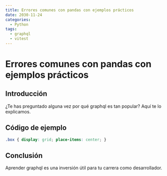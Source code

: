 ```yaml
---
title: Errores comunes con pandas con ejemplos prácticos
date: 2030-11-24
categories:
  - Python
tags:
  - graphql
  - vitest
---
```


# Errores comunes con pandas con ejemplos prácticos

## Introducción

¿Te has preguntado alguna vez por qué graphql es tan popular? Aquí te lo explicamos.

## Código de ejemplo

```css
.box { display: grid; place-items: center; }
```

## Conclusión

Aprender graphql es una inversión útil para tu carrera como desarrollador.